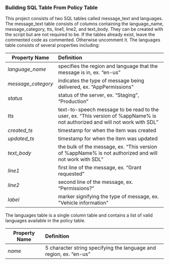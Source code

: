 ### Building SQL Table From Policy Table
This project consists of two SQL tables called message_text and languages. The message_text table consists of columns containing the language_name, message_category, tts, line1, line2, and text_body. They can be created with the script but are not required to be. If the tables already exist, leave the commented code as commented. Otherwise uncomment it.
	The languages table consists of several properties including:

| Property Name   | Definition|
|-----------------|:----------|
| *language_name* | specifies the region and language that the message is in, ex. “en-us”|
| *message_category* | indicates the type of message being delivered, ex. “AppPermissions”|
| *status* | status of the server, ex. “Staging”, “Production”|
| *tts* | text-to-speech message to be read to the user, ex. “This version of %appName% is not authorized and will not work with SDL”|
| *created_ts* | timestamp for when the item was created|
| *updated_ts* | timestamp for when the item was updated|
| *text_body* | the bulk of the message, ex. “This version of %appName% is not authorized and will not work with SDL”|
| *line1* | first line of the message, ex. “Grant requested”|
| *line2* | second line of the message, ex. “Permissions?”|
| *label* | marker signifying the type of message, ex. "Vehicle information"|

The languages table is a single column table and contains a list of valid languages available in the policy table.

|Property Name | Definition |
|--------|:------|
| *name* | 5 character string specifying the language and region, ex. “en-us”|